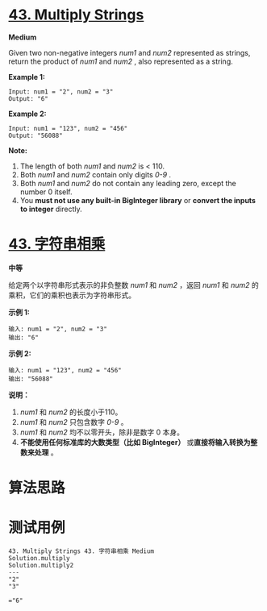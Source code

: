# [43. Multiply Strings][enTitle]

**Medium**

Given two non-negative integers  *num1*  and  *num2*  represented as strings, return the product of  *num1*  and  *num2* , also represented as a string.

**Example 1:** 

```
Input: num1 = "2", num2 = "3"
Output: "6"
```

**Example 2:** 

```
Input: num1 = "123", num2 = "456"
Output: "56088"

```

**Note:** 

1. The length of both  *num1*  and  *num2*  is < 110. 
2. Both  *num1*  and  *num2*  contain only digits  *0-9* . 
3. Both  *num1*  and  *num2*  do not contain any leading zero, except the number 0 itself. 
4. You **must not use any built-in BigInteger library**  or **convert the inputs to integer**  directly.
# [43. 字符串相乘][cnTitle]

**中等**

给定两个以字符串形式表示的非负整数  *num1*  和  *num2* ，返回  *num1*  和  *num2*  的乘积，它们的乘积也表示为字符串形式。

**示例 1:** 

```
输入: num1 = "2", num2 = "3"
输出: "6"
```

**示例 2:** 

```
输入: num1 = "123", num2 = "456"
输出: "56088"
```

**说明：** 

1.  *num1*  和  *num2*  的长度小于110。 
2.  *num1*  和  *num2*  只包含数字  *0-9* 。 
3.  *num1*  和  *num2*  均不以零开头，除非是数字 0 本身。 
4. **不能使用任何标准库的大数类型（比如 BigInteger）** 或**直接将输入转换为整数来处理** 。


# 算法思路

# 测试用例
```
43. Multiply Strings 43. 字符串相乘 Medium
Solution.multiply
Solution.multiply2
---
"2"
"3"

="6"
```

[enTitle]: https://leetcode.com/problems/multiply-strings/
[cnTitle]: https://leetcode-cn.com/problems/multiply-strings/


